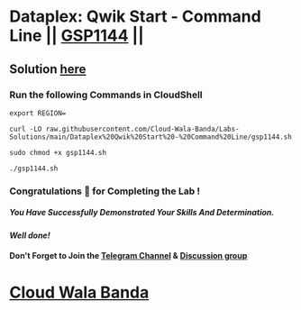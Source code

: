 # Dataplex: Qwik Start - Command Line || [GSP1144](https://www.cloudskillsboost.google/focuses/62708?parent=catalog) ||

## Solution [here](https://youtu.be/GVKNYbTUDIU)

### Run the following Commands in CloudShell

```
export REGION=
```
```
curl -LO raw.githubusercontent.com/Cloud-Wala-Banda/Labs-Solutions/main/Dataplex%20Qwik%20Start%20-%20Command%20Line/gsp1144.sh

sudo chmod +x gsp1144.sh

./gsp1144.sh
```

### Congratulations 🎉 for Completing the Lab !

##### *You Have Successfully Demonstrated Your Skills And Determination.*

#### *Well done!*

#### Don't Forget to Join the [Telegram Channel](https://t.me/cloudwalabanda) & [Discussion group](https://t.me/cloudwalabandachats)

# [Cloud Wala Banda](https://www.youtube.com/@cloudwalabanda)
